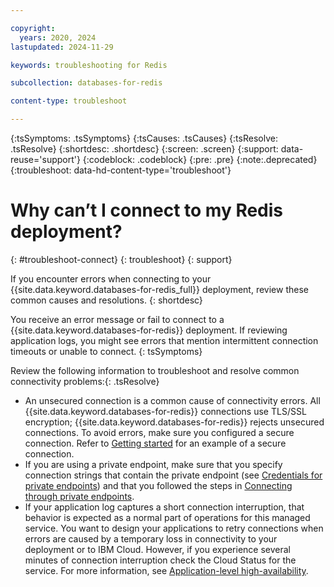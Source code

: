 ```yaml
---

copyright:
  years: 2020, 2024
lastupdated: 2024-11-29

keywords: troubleshooting for Redis

subcollection: databases-for-redis

content-type: troubleshoot

---
```


{:tsSymptoms: .tsSymptoms}
{:tsCauses: .tsCauses}
{:tsResolve: .tsResolve}
{:shortdesc: .shortdesc}
{:screen: .screen}
{:support: data-reuse='support'}
{:codeblock: .codeblock}
{:pre: .pre}
{:note:.deprecated}
{:troubleshoot: data-hd-content-type='troubleshoot'}


# Why can’t I connect to my Redis deployment?
{: #troubleshoot-connect}
{: troubleshoot}
{: support}

If you encounter errors when connecting to your {{site.data.keyword.databases-for-redis_full}} deployment, review these common causes and resolutions.
{: shortdesc}

You receive an error message or fail to connect to a {{site.data.keyword.databases-for-redis}} deployment.  If reviewing application logs, you might see errors that mention intermittent connection timeouts or unable to connect.
{: tsSymptoms}

Review the following information to troubleshoot and resolve common connectivity problems:{: .tsResolve}
* An unsecured connection is a common cause of connectivity errors.  All {{site.data.keyword.databases-for-redis}} connections use TLS/SSL encryption; {{site.data.keyword.databases-for-redis}} rejects unsecured connections.  To avoid errors, make sure you configured a secure connection.  Refer to [Getting started](/docs/databases-for-redis?topic=databases-for-redis-getting-started) for an example of a secure connection.
* If you are using a private endpoint, make sure that you specify connection strings that contain the private endpoint (see [Credentials for private endpoints](/docs/databases-for-redis?topic=cloud-databases-service-endpoints#credentials-for-private-endpoints)) and that you followed the steps in [Connecting through private endpoints](/docs/databases-for-redis?topic=cloud-databases-service-endpoints#private-endpoint-connections).
* If your application log captures a short connection interruption, that behavior is expected as a normal part of operations for this managed service. You want to design your applications to retry connections when errors are caused by a temporary loss in connectivity to your deployment or to IBM Cloud. However, if you experience several minutes of connection interruption check the Cloud Status for the service. For more information, see [Application-level high-availability](/docs/databases-for-redis?topic=databases-for-redis-high-availability#ha-for-your-application).

